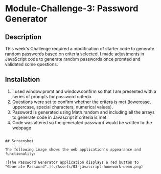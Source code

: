 # Module-Challenge-3: Password Generator

## Description

This week's Challenge required a modification of starter code to generate random passwords based on criteria selected. 
I made adjustments in JavaScript code to generate random passwords once promted and validated some questions. 


## Installation
1. I used window.promt and window.confirm so that I am presented with a series of prompts for password criteria.
2. Questions were set to confirm whether the critera is met (lowercase, uppercase, special characters, numerical values).
3. Password is generated using Math.random and including all the arrays to generate code in Javascript if criteria is met.
4. Code was altered so the generated password would be written to the webpage
```

## Screenshot

The following image shows the web application's appearance and functionality:

![The Password Generator application displays a red button to "Generate Password".](./Assets/03-javascript-homework-demo.png)



